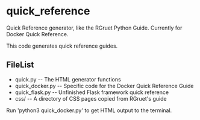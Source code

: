 quick_reference
===============

Quick Reference generator, like the RGruet Python Guide.  Currently for Docker Quick Reference.

This code generates quick reference guides.

FileList
--------

* quick.py -- The HTML generator functions
* quick_docker.py -- Specific code for the Docker Quick Reference Guide
* quick_flask.py -- Unfinished Flask framework quick reference
* css/ -- A directory of CSS pages copied from RGruet's guide

Run 'python3 quick_docker.py' to get HTML output to the terminal.
